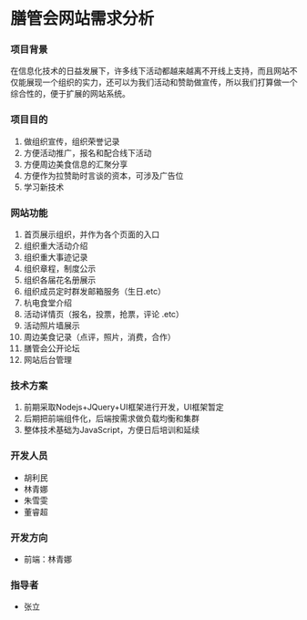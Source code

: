 # 膳管会网站需求分析

### 项目背景

在信息化技术的日益发展下，许多线下活动都越来越离不开线上支持，而且网站不仅能展现一个组织的实力，还可以为我们活动和赞助做宣传，所以我们打算做一个综合性的，便于扩展的网站系统。

### 项目目的

1. 做组织宣传，组织荣誉记录
2. 方便活动推广，报名和配合线下活动
3. 方便周边美食信息的汇聚分享
4. 方便作为拉赞助时言谈的资本，可涉及广告位
5. 学习新技术


### 网站功能

1. 首页展示组织，并作为各个页面的入口
2. 组织重大活动介绍
3. 组织重大事迹记录
4. 组织章程，制度公示
5. 组织各届花名册展示
6. 组织成员定时群发邮箱服务（生日.etc）
7. 杭电食堂介绍
8. 活动详情页（报名，投票，抢票，评论 .etc）
9. 活动照片墙展示
10. 周边美食记录（点评，照片，消费，合作）
11. 膳管会公开论坛
12. 网站后台管理




### 技术方案

1. 前期采取Nodejs+JQuery+UI框架进行开发，UI框架暂定
2. 后期把前端组件化，后端按需求做负载均衡和集群
3. 整体技术基础为JavaScript，方便日后培训和延续



### 开发人员

- 胡利民
- 林青娜
- 朱雪雯
- 董睿超


### 开发方向

- 前端：林青娜


### 指导者

- 张立






